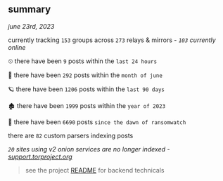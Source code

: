 
## summary
_june 23rd, 2023_

currently tracking `153` groups across `273` relays & mirrors - _`103` currently online_

⏲ there have been `9` posts within the `last 24 hours`

🦈 there have been `292` posts within the `month of june`

🪐 there have been `1206` posts within the `last 90 days`

🏚 there have been `1999` posts within the `year of 2023`

🦕 there have been `6690` posts `since the dawn of ransomwatch`

there are `82` custom parsers indexing posts

_`20` sites using v2 onion services are no longer indexed - [support.torproject.org](https://support.torproject.org/onionservices/v2-deprecation/)_

> see the project [README](https://github.com/joshhighet/ransomwatch#ransomwatch--) for backend technicals
